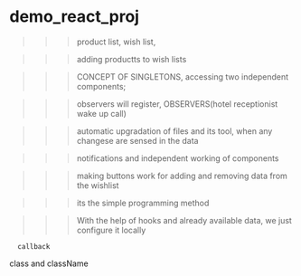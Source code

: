 # demo_react_proj

>>> product list, wish list, 

>>> adding productts to wish lists

>>> CONCEPT OF SINGLETONS, accessing two independent components;
                       

>>> observers will register, OBSERVERS(hotel receptionist wake up call)

>>> automatic upgradation of files and its tool, when any changese are sensed in the data

>>> notifications and independent working of components

>>> making buttons work for adding and removing data from the wishlist

>>> its the simple programming method

>>> With the help of hooks and already available data, we just configure it locally
>>> 

      callback

class and className
